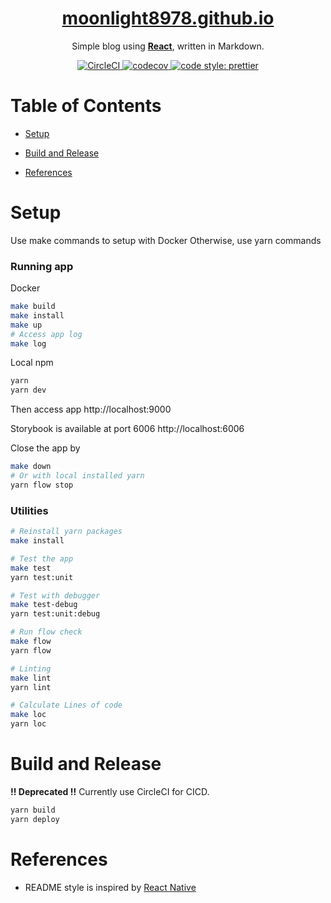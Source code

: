 <h1 align="center">
  <a href="https://moonlight8978.github.io/">
    moonlight8978.github.io
  </a>
</h1>

<p align="center">
  Simple blog using
  <a href="https://reactjs.org/"><b>React</b></a>, written in Markdown.
</p>

<p align="center">
  <a href="https://circleci.com/gh/moonlight8978/moonlight8978.github.io/tree/develop" >
    <img src="https://circleci.com/gh/moonlight8978/moonlight8978.github.io/tree/develop.svg?style=svg" alt="CircleCI">
  </a>
  <a href="https://codecov.io/gh/moonlight8978/moonlight8978.github.io">
    <img src="https://codecov.io/gh/moonlight8978/moonlight8978.github.io/branch/develop/graph/badge.svg" alt="codecov">
  </a>
  <a href="https://github.com/prettier/prettier">
    <img src="https://img.shields.io/badge/code_style-prettier-ff69b4.svg?style=flat-square" alt="code style: prettier">
  </a>
</p>

# Table of Contents

- [Setup](#setup)

- [Build and Release](#build-and-release)

- [References](#references)

# Setup

Use make commands to setup with Docker
Otherwise, use yarn commands

### Running app

Docker

```bash
make build
make install
make up
# Access app log
make log
```

Local npm

```bash
yarn
yarn dev
```

Then access app http://localhost:9000

Storybook is available at port 6006 http://localhost:6006

Close the app by

```bash
make down
# Or with local installed yarn
yarn flow stop
```

### Utilities

```bash
# Reinstall yarn packages
make install

# Test the app
make test
yarn test:unit

# Test with debugger
make test-debug
yarn test:unit:debug

# Run flow check
make flow
yarn flow

# Linting
make lint
yarn lint

# Calculate Lines of code
make loc
yarn loc
```

# Build and Release

**!! Deprecated !!** Currently use CircleCI for CICD.

```bash
yarn build
yarn deploy
```

# References

- README style is inspired by [React Native](https://github.com/facebook/react-native/blob/master/README.md)
